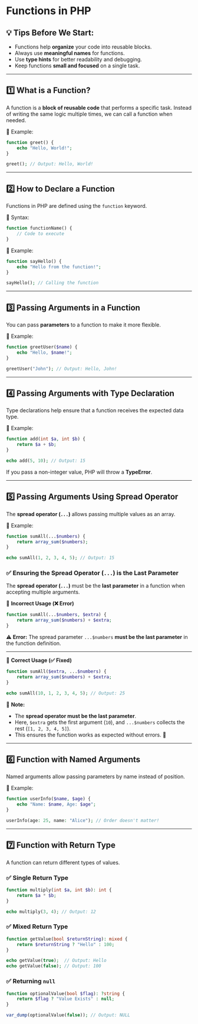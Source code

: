 
# Functions in PHP

## 💡 Tips Before We Start:
- Functions help **organize** your code into reusable blocks.
- Always use **meaningful names** for functions.
- Use **type hints** for better readability and debugging.
- Keep functions **small and focused** on a single task.

---

## 1️⃣ What is a Function?

A function is a **block of reusable code** that performs a specific task. Instead of writing the same logic multiple times, we can call a function when needed.

🔹 Example:
```php
function greet() {
    echo "Hello, World!";
}

greet(); // Output: Hello, World!
```

---

## 2️⃣ How to Declare a Function

Functions in PHP are defined using the `function` keyword.

🔹 Syntax:
```php
function functionName() {
    // Code to execute
}
```

🔹 Example:
```php
function sayHello() {
    echo "Hello from the function!";
}

sayHello(); // Calling the function
```

---

## 3️⃣ Passing Arguments in a Function

You can pass **parameters** to a function to make it more flexible.

🔹 Example:
```php
function greetUser($name) {
    echo "Hello, $name!";
}

greetUser("John"); // Output: Hello, John!
```

---

## 4️⃣ Passing Arguments with Type Declaration

Type declarations help ensure that a function receives the expected data type.

🔹 Example:
```php
function add(int $a, int $b) {
    return $a + $b;
}

echo add(5, 10); // Output: 15
```

If you pass a non-integer value, PHP will throw a **TypeError**.

---

## 5️⃣ Passing Arguments Using Spread Operator

The **spread operator (`...`)** allows passing multiple values as an array.

🔹 Example:
```php
function sumAll(...$numbers) {
    return array_sum($numbers);
}

echo sumAll(1, 2, 3, 4, 5); // Output: 15
```

### ✅ **Ensuring the Spread Operator (`...`) is the Last Parameter**  

The **spread operator (`...`)** must be the **last parameter** in a function when accepting multiple arguments.  

🔹 **Incorrect Usage (❌ Error)**  
```php
function sumAll(...$numbers, $extra) { 
    return array_sum($numbers) + $extra;
}
```
⚠ **Error:** The spread parameter `...$numbers` **must be the last parameter** in the function definition.  

---

🔹 **Correct Usage (✅ Fixed)**  
```php
function sumAll($extra, ...$numbers) {
    return array_sum($numbers) + $extra;
}

echo sumAll(10, 1, 2, 3, 4, 5); // Output: 25
```
📌 **Note:**  
- The **spread operator must be the last parameter**.  
- Here, `$extra` gets the first argument (`10`), and `...$numbers` collects the rest (`[1, 2, 3, 4, 5]`).  
- This ensures the function works as expected without errors. 🚀
---

## 6️⃣ Function with Named Arguments

Named arguments allow passing parameters by name instead of position.

🔹 Example:
```php
function userInfo($name, $age) {
    echo "Name: $name, Age: $age";
}

userInfo(age: 25, name: "Alice"); // Order doesn't matter!
```

---

## 7️⃣ Function with Return Type

A function can return different types of values.

### ✅ Single Return Type
```php
function multiply(int $a, int $b): int {
    return $a * $b;
}

echo multiply(3, 4); // Output: 12
```

### ✅ Mixed Return Type
```php
function getValue(bool $returnString): mixed {
    return $returnString ? "Hello" : 100;
}

echo getValue(true);  // Output: Hello
echo getValue(false); // Output: 100
```

### ✅ Returning `null`
```php
function optionalValue(bool $flag): ?string {
    return $flag ? "Value Exists" : null;
}

var_dump(optionalValue(false)); // Output: NULL
```
